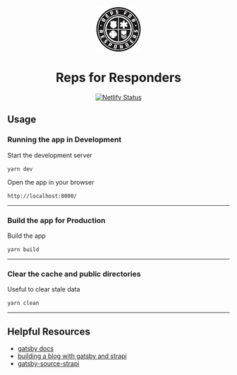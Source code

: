 <div align="center">
    <img alt="by Eric Furspan" src="static/img/brand/logo.png" width="100px" />
    <h1>Reps for Responders</h1>
    <a href="https://app.netlify.com/sites/repsforresponders/deploys" target="_blank">
      <img alt="Netlify Status" src="https://api.netlify.com/api/v1/badges/face5ec0-8ff0-4f39-8c23-ed4cebcee4ba/deploy-status" />
    </a>    
</div>

## Usage

### Running the app in Development

Start the development server

```
yarn dev
```

Open the app in your browser

```
http://localhost:8000/
```

---

### Build the app for Production

Build the app

```
yarn build
```

---

### Clear the cache and public directories

Useful to clear stale data

```
yarn clean
```

---

## Helpful Resources

- [gatsby docs](https://www.gatsbyjs.org/docs/)
- [building a blog with gatsby and strapi](https://strapi.io/blog/build-a-static-blog-with-gatsby-and-strapi)
- [gatsby-source-strapi](https://github.com/strapi/gatsby-source-strapi)
